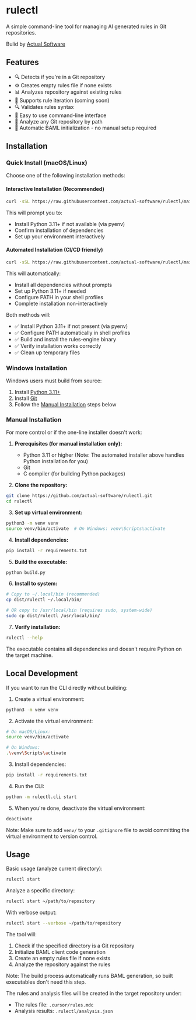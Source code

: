 # rulectl

A simple command-line tool for managing AI generated rules in Git repositories.

Bulid by [Actual Software](http://actual.ai)

## Features

- 🔍 Detects if you're in a Git repository
- ⚙️ Creates empty rules file if none exists
- 📊 Analyzes repository against existing rules
- 🔄 Supports rule iteration (coming soon)
- 🔍 Validates rules syntax
- 🚀 Easy to use command-line interface
- 📁 Analyze any Git repository by path
- 🔄 Automatic BAML initialization - no manual setup required

## Installation

### Quick Install (macOS/Linux)

Choose one of the following installation methods:

#### Interactive Installation (Recommended)
```bash
curl -sSL https://raw.githubusercontent.com/actual-software/rulectl/main/install.sh | bash
```
This will prompt you to:
- Install Python 3.11+ if not available (via pyenv)
- Confirm installation of dependencies
- Set up your environment interactively

#### Automated Installation (CI/CD friendly)
```bash
curl -sSL https://raw.githubusercontent.com/actual-software/rulectl/main/install.sh | bash -s -- --yes
```
This will automatically:
- Install all dependencies without prompts
- Set up Python 3.11+ if needed
- Configure PATH in your shell profiles
- Complete installation non-interactively

Both methods will:
- ✅ Install Python 3.11+ if not present (via pyenv)
- ✅ Configure PATH automatically in shell profiles
- ✅ Build and install the rules-engine binary
- ✅ Verify installation works correctly
- ✅ Clean up temporary files

### Windows Installation

Windows users must build from source:

1. Install [Python 3.11+](https://www.python.org/downloads/)
2. Install [Git](https://git-scm.com/download/win)
3. Follow the [Manual Installation](#manual-installation) steps below

### Manual Installation

For more control or if the one-line installer doesn't work:

1. **Prerequisites (for manual installation only):**
   - Python 3.11 or higher (Note: The automated installer above handles Python installation for you)
   - Git
   - C compiler (for building Python packages)

2. **Clone the repository:**
```bash
git clone https://github.com/actual-software/rulectl.git
cd rulectl
```

3. **Set up virtual environment:**
```bash
python3 -m venv venv
source venv/bin/activate  # On Windows: venv\Scripts\activate
```

4. **Install dependencies:**
```bash
pip install -r requirements.txt
```

5. **Build the executable:**
```bash
python build.py
```

6. **Install to system:**
```bash
# Copy to ~/.local/bin (recommended)
cp dist/rulectl ~/.local/bin/

# OR copy to /usr/local/bin (requires sudo, system-wide)
sudo cp dist/rulectl /usr/local/bin/
```

7. **Verify installation:**
```bash
rulectl --help
```

The executable contains all dependencies and doesn't require Python on the target machine.

## Local Development

If you want to run the CLI directly without building:

1. Create a virtual environment:
```bash
python3 -m venv venv
```

2. Activate the virtual environment:
```bash
# On macOS/Linux:
source venv/bin/activate

# On Windows:
.\venv\Scripts\activate
```

3. Install dependencies:
```bash
pip install -r requirements.txt
```

4. Run the CLI:
```bash
python -m rulectl.cli start
```

5. When you're done, deactivate the virtual environment:
```bash
deactivate
```

Note: Make sure to add `venv/` to your `.gitignore` file to avoid committing the virtual environment to version control.

## Usage

Basic usage (analyze current directory):

```bash
rulectl start
```

Analyze a specific directory:

```bash
rulectl start ~/path/to/repository
```

With verbose output:

```bash
rulectl start --verbose ~/path/to/repository
```

The tool will:
1. Check if the specified directory is a Git repository
2. Initialize BAML client code generation
3. Create an empty rules file if none exists
4. Analyze the repository against the rules

Note: The build process automatically runs BAML generation, so built executables don't need this step.

The rules and analysis files will be created in the target repository under:
- The rules file: `.cursor/rules.mdc`
- Analysis results: `.rulectl/analysis.json`
